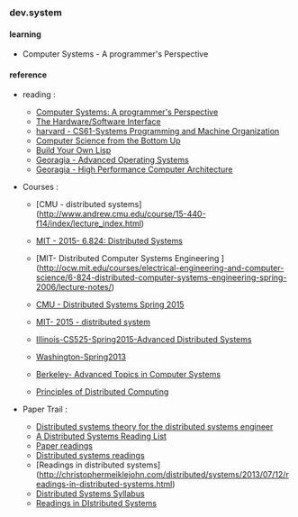 ### dev.system

#### learning
* Computer Systems - A programmer's Perspective

#### reference
* reading :
    - [Computer Systems: A programmer's Perspective](http://csapp.cs.cmu.edu/public/code.html)
    - [The Hardware/Software Interface](https://class.coursera.org/hwswinterface-002/wiki/syllabus)
    - [harvard - CS61-Systems Programming and Machine Organization](http://cs61.seas.harvard.edu/wiki/2014/Resources)
    - [Computer Science from the Bottom Up](http://www.bottomupcs.com/)
    - [Build Your Own Lisp](http://www.buildyourownlisp.com/contents)
    - [Georagia - Advanced Operating Systems](https://www.udacity.com/course/viewer#!/c-ud189/l-3652509443)
    - [Georagia - High Performance Computer Architecture](https://www.udacity.com/course/high-performance-computer-architecture--ud007)
    
* Courses :
    - [CMU - distributed systems] (http://www.andrew.cmu.edu/course/15-440-f14/index/lecture_index.html)
    - [MIT - 2015- 6.824: Distributed Systems](http://nil.csail.mit.edu/6.824/2015/general.html)
    - [MIT- Distributed Computer Systems Engineering ] (http://ocw.mit.edu/courses/electrical-engineering-and-computer-science/6-824-distributed-computer-systems-engineering-spring-2006/lecture-notes/)

    - [CMU - Distributed Systems Spring 2015](https://www.andrew.cmu.edu/course/95-702/)
    - [MIT- 2015 - distributed system](http://nil.csail.mit.edu/6.824/2015/schedule.html)
    - [Illinois-CS525-Spring2015-Advanced Distributed Systems](https://courses.engr.illinois.edu/cs525/)
    - [Washington-Spring2013](http://courses.cs.washington.edu/courses/csep552/13sp/)
    - [Berkeley- Advanced Topics in Computer Systems](http://www.cs.berkeley.edu/~brewer/cs262/)
    - [Principles of Distributed Computing](http://dcg.ethz.ch/lectures/podc_allstars/)
   
* Paper Trail :
    - [Distributed systems theory for the distributed systems engineer](http://the-paper-trail.org/blog/distributed-systems-theory-for-the-distributed-systems-engineer/)
    - [A Distributed Systems Reading List](http://dancres.github.io/Pages/)
    - [Paper readings](http://research.cs.wisc.edu/areas/os/Qual/)
    - [Distributed systems readings](https://news.ycombinator.com/item?id=8697820)
    - [Readings in distributed systems] (http://christophermeiklejohn.com/distributed/systems/2013/07/12/readings-in-distributed-systems.html)
    - [Distributed Systems Syllabus](http://www.cs.cmu.edu/~dga/15-440/F12/syllabus.html)
    - [Readings in DIstributed Systems](http://henryr.github.io/distributed-systems-readings/)


  
